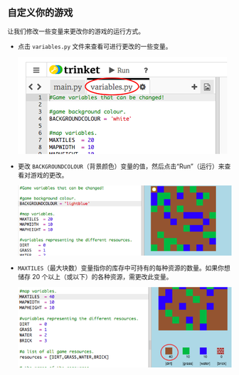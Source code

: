 ## 自定义你的游戏

让我们修改一些变量来更改你的游戏的运行方式。

+ 点击 `variables.py` 文件来查看可进行更改的一些变量。

    ![screenshot](images/craft-variables.png)

+ 更改 `BACKGROUNDCOLOUR`（背景颜色）变量的值，然后点击“Run”（运行）来查看对游戏的更改。

    ![screenshot](images/craft-background.png)

+ `MAXTILES`（最大块数）变量指你的库存中可持有的每种资源的数量。如果你想储存 20 个以上（或以下）的各种资源，需更改此变量。

    ![screenshot](images/craft-maxtiles.png)

